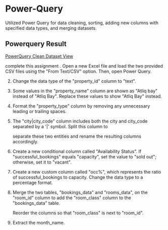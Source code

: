 # Power-Query
Utilized Power Query for data cleaning, sorting, adding new columns with specified data types, and merging datasets.
## Powerquery Result
<a href = "https://github.com/Piyush-tikiya/Power-Query/blob/main/Booking_data.png"> PowerQuery Clean Dataset View </a>




complete this assignment
. Open a new Excel file and load the two provided CSV files using the "From Text/CSV" option. Then, open Power Query.

2. Change the data type of the "property_id" column to "text".

3. Some values in the "property_name" column are shown as "Atliq bay" instead of "Atliq Bay". Replace these values to show "Atliq Bay" instead.

4. Format the "property_type" column by removing any unnecessary leading or trailing spaces.

5. The "city|city_code" column includes both the city and city_code separated by a '|' symbol. Split this column to 

   separate these two entities and rename the resulting columns accordingly.

6. Create a new conditional column called "Availability Status". If "successful_bookings" equals "capacity", set the value to "sold out"; otherwise, set it to "vacant".

7. Create a new custom column called "occ%", which represents the ratio of successful_bookings to capacity. Change the data type to a percentage format.

8. Merge the two tables, "bookings_data" and "rooms_data", on the "room_id" column to add the "room_class" column to the "bookings_data" table.

   Reorder the columns so that "room_class" is next to "room_id".

9. Extract the month_name.
